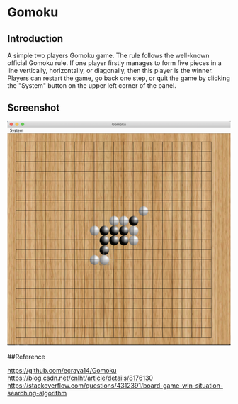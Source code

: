 # Gomoku

## Introduction
A simple two players Gomoku game. The rule follows the well-known official Gomoku rule.
If one player firstly manages to form five pieces in a line vertically, horizontally, or diagonally, 
then this player is the winner. Players can restart the game, go back one step, or quit the game by 
clicking the "System" button on the upper left corner of the panel. 

## Screenshot
![screenshot1](data/screenshot.png)

##Reference

https://github.com/ecraya14/Gomoku  
https://blog.csdn.net/cnlht/article/details/8176130  
https://stackoverflow.com/questions/4312391/board-game-win-situation-searching-algorithm